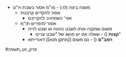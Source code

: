 * משנה ביצה (לו:) - מו"מ אסור בשבת ויו"ט
	* אסור להקדיש קרבנות
		* אפי' כשמחויב להקריבם
	* אסור להפריש תו"מ
		* משום שמקנה אותו לשבט כהונה או שבט לוייה
			* **קצות** () - שאלה אם יש מושג של "שבט עניים"
		* **רמב"ם** () - גם משום [[מתקן מנא]] דאורייתא

#פרק_יוט_תשפה